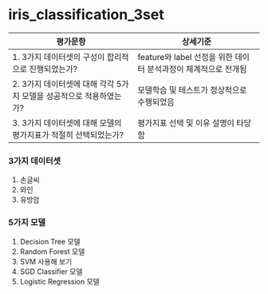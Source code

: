 # iris_classification_3set

평가문항|상세기준
---|---
|1. 3가지 데이터셋의 구성이 합리적으로 진행되었는가?|feature와 label 선정을 위한 데이터 분석과정이 체계적으로 전개됨|
|2. 3가지 데이터셋에 대해 각각 5가지 모델을 성공적으로 적용하였는가?|모델학습 및 테스트가 정상적으로 수행되었음|
|3. 3가지 데이터셋에 대해 모델의 평가지표가 적절히 선택되었는가?|평가지표 선택 및 이유 설명이 타당함|

### 3가지 데이터셋
1. 손글씨
2. 와인
3. 유방암

### 5가지 모델
1. Decision Tree 모델
2. Random Forest 모델
3. SVM 사용해 보기
4. SGD Classifier 모델
5. Logistic Regression 모델

